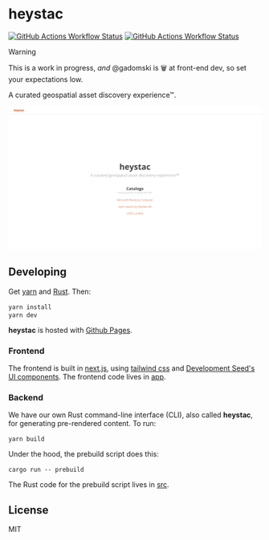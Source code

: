 # heystac

[![GitHub Actions Workflow Status](https://img.shields.io/github/actions/workflow/status/gadomski/heystac/ci.yaml?style=for-the-badge)](https://github.com/gadomski/heystac/actions/workflows/ci.yaml)
[![GitHub Actions Workflow Status](https://img.shields.io/github/actions/workflow/status/gadomski/heystac/pages.yaml?style=for-the-badge&label=pages)](https://github.com/gadomski/heystac/actions/workflows/pages.yaml)

> [!WARNING]
> This is a work in progress, _and_ @gadomski is 🗑️ at front-end dev, so set your expectations low.

A curated geospatial asset discovery experience™.

![The heystac home page](./img/home.png)

## Developing

Get [yarn](https://yarnpkg.com/) and [Rust](https://rustup.rs/).
Then:

```shell
yarn install
yarn dev
```

**heystac** is hosted with [Github Pages](https://github.com/gadomski/heystac/deployments/github-pages).

### Frontend

The frontend is built in [next.js](https://nextjs.org/), using [tailwind css](https://tailwindcss.com/) and [Development Seed's UI components](https://ui.ds.io).
The frontend code lives in [app](./app/).

### Backend

We have our own Rust command-line interface (CLI), also called **heystac**, for generating pre-rendered content.
To run:

```shell
yarn build
```

Under the hood, the prebuild script does this:

```shell
cargo run -- prebuild
```

The Rust code for the prebuild script lives in [src](./src/).

## License

MIT
